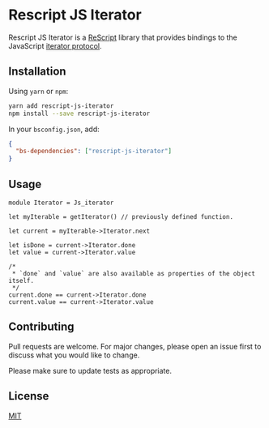 # Rescript JS Iterator

Rescript JS Iterator is a [ReScript](https://rescript-lang.org/) library that provides bindings to the JavaScript [iterator protocol](https://developer.mozilla.org/en-US/docs/Web/JavaScript/Reference/Iteration_protocols#the_iterator_protocol).

## Installation

Using `yarn` or `npm`:

```bash
yarn add rescript-js-iterator
npm install --save rescript-js-iterator
```

In your `bsconfig.json`, add:

```json
{
  "bs-dependencies": ["rescript-js-iterator"]
}
```

## Usage

```rescript
module Iterator = Js_iterator

let myIterable = getIterator() // previously defined function.

let current = myIterable->Iterator.next

let isDone = current->Iterator.done
let value = current->Iterator.value

/*
 * `done` and `value` are also available as properties of the object itself.
 */
current.done == current->Iterator.done
current.value == current->Iterator.value
```

## Contributing

Pull requests are welcome. For major changes, please open an issue first to discuss what you would like to change.

Please make sure to update tests as appropriate.

## License

[MIT](https://choosealicense.com/licenses/mit/)
